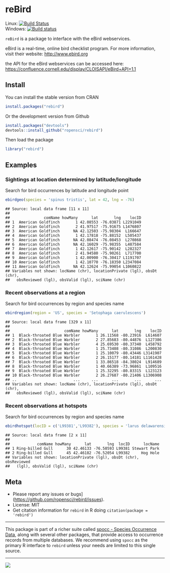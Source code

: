 reBird
======

Linux: [![Build Status](https://api.travis-ci.org/ropensci/rebird.png)](https://travis-ci.org/ropensci/rebird)  
Windows: [![Build status](https://ci.appveyor.com/api/projects/status/9jee0co6w09faiop)](https://ci.appveyor.com/project/karthik/rebird)

`reBird` is a package to interface with the eBird webservices.

eBird is a real-time, online bird checklist program. For more information, visit their website: http://www.ebird.org

the API for the eBird webservices can be accessed here: https://confluence.cornell.edu/display/CLOISAPI/eBird+API+1.1

## Install

You can install the stable version from CRAN


```r
install.packages("rebird")
```

Or the development version from Github


```r
install.packages("devtools")
devtools::install_github("ropensci/rebird")
```

Then load the package


```r
library("rebird")
```

## Examples


### Sightings at location determined by latitude/longitude

Search for bird occurrences by latitude and longitude point


```r
ebirdgeo(species = 'spinus tristis', lat = 42, lng = -76)
```

```
## Source: local data frame [11 x 11]
## 
##               comName howMany      lat       lng    locID
## 1  American Goldfinch       1 42.08553 -76.03871 L2291049
## 2  American Goldfinch       2 41.97517 -75.91675 L1476807
## 3  American Goldfinch      NA 42.12503 -75.98304  L166647
## 4  American Goldfinch       1 42.17818 -75.88152  L505437
## 5  American Goldfinch      NA 42.08474 -76.08453  L270868
## 6  American Goldfinch      NA 42.16029 -75.98355  L487584
## 7  American Goldfinch       1 42.12617 -75.90142  L282327
## 8  American Goldfinch       2 41.94580 -75.90261  L717700
## 9  American Goldfinch       1 42.00900 -76.30417 L1191707
## 10 American Goldfinch       1 42.10770 -76.18350 L2347084
## 11 American Goldfinch      NA 42.12624 -75.99054 L1060822
## Variables not shown: locName (chr), locationPrivate (lgl), obsDt (chr),
##   obsReviewed (lgl), obsValid (lgl), sciName (chr)
```

### Recent observations at a region

Search for bird occurrences by region and species name


```r
ebirdregion(region = 'US', species = 'Setophaga caerulescens')
```

```
## Source: local data frame [329 x 11]
## 
##                        comName howMany      lat       lng    locID
## 1  Black-throated Blue Warbler       1 26.11568 -80.23916  L614607
## 2  Black-throated Blue Warbler       2 27.85683 -80.44876  L127386
## 3  Black-throated Blue Warbler       4 25.69530 -80.37340  L458792
## 4  Black-throated Blue Warbler       1 25.73408 -80.31086  L200830
## 5  Black-throated Blue Warbler       1 25.10079 -80.43446 L3141907
## 6  Black-throated Blue Warbler       2 26.15177 -80.14181 L1161428
## 7  Black-throated Blue Warbler       1 33.86518 -84.38024  L914689
## 8  Black-throated Blue Warbler       1 40.66389 -73.96861  L109516
## 9  Black-throated Blue Warbler       1 25.32295 -80.83315  L123123
## 10 Black-throated Blue Warbler       2 26.27687 -80.21406 L1306908
## ..                         ...     ...      ...       ...      ...
## Variables not shown: locName (chr), locationPrivate (lgl), obsDt (chr),
##   obsReviewed (lgl), obsValid (lgl), sciName (chr)
```


### Recent observations at hotspots

Search for bird occurrences by region and species name


```r
ebirdhotspot(locID = c('L99381','L99382'), species = 'larus delawarensis')
```

```
## Source: local data frame [2 x 11]
## 
##            comName howMany      lat       lng  locID      locName
## 1 Ring-billed Gull      30 42.46133 -76.50593 L99381 Stewart Park
## 2 Ring-billed Gull      45 42.46182 -76.52054 L99382     Hog Hole
## Variables not shown: locationPrivate (lgl), obsDt (chr), obsReviewed
##   (lgl), obsValid (lgl), sciName (chr)
```


## Meta

* Please report any issues or bugs](https://github.com/ropensci/rebird/issues).
* License: MIT
* Get citation information for `rebird` in R doing `citation(package = 'rebird')`

---
  
This package is part of a richer suite called [spocc - Species Occurrence Data](https://github.com/ropensci/spocc), along with several other packages, that provide access to occurrence records from multiple databases. We recommend using `spocc` as the primary R interface to `rebird` unless your needs are limited to this single source.

---

[![](http://ropensci.org/public_images/github_footer.png)](http://ropensci.org)
